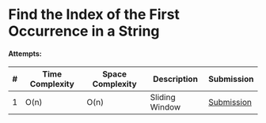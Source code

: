 # Find the Index of the First Occurrence in a String

#### Attempts:

| # | Time Complexity | Space Complexity | Description | Submission |
| - | ---- | ----- | ----------- | ----------- |
| 1 | O(n)  | O(n) | Sliding Window | [Submission](https://leetcode.com/problems/find-the-index-of-the-first-occurrence-in-a-string/submissions/1106940791) |